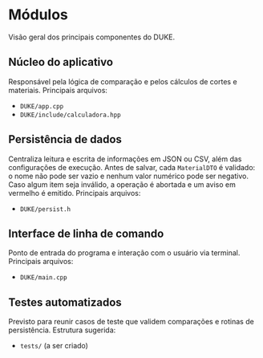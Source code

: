 # Módulos

Visão geral dos principais componentes do DUKE.

## Núcleo do aplicativo
Responsável pela lógica de comparação e pelos cálculos de cortes e materiais.
Principais arquivos:
- `DUKE/app.cpp`
- `DUKE/include/calculadora.hpp`

## Persistência de dados
Centraliza leitura e escrita de informações em JSON ou CSV, além das
configurações de execução. Antes de salvar, cada `MaterialDTO` é
validado: o nome não pode ser vazio e nenhum valor numérico pode ser
negativo. Caso algum item seja inválido, a operação é abortada e um
aviso em vermelho é emitido.
Principais arquivos:
- `DUKE/persist.h`

## Interface de linha de comando
Ponto de entrada do programa e interação com o usuário via terminal.
Principais arquivos:
- `DUKE/main.cpp`

## Testes automatizados
Previsto para reunir casos de teste que validem comparações e rotinas de
persistência. Estrutura sugerida:
- `tests/` (a ser criado)
